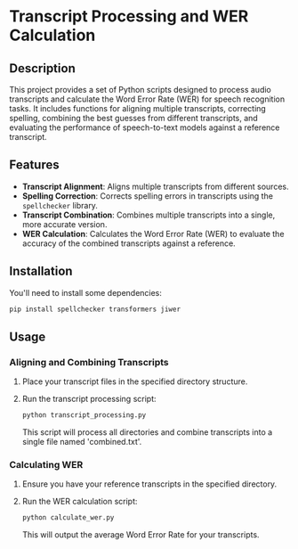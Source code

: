 # Transcript Processing and WER Calculation

## Description

This project provides a set of Python scripts designed to process audio transcripts and calculate the Word Error Rate (WER) for speech recognition tasks. It includes functions for aligning multiple transcripts, correcting spelling, combining the best guesses from different transcripts, and evaluating the performance of speech-to-text models against a reference transcript.

## Features

- **Transcript Alignment**: Aligns multiple transcripts from different sources.
- **Spelling Correction**: Corrects spelling errors in transcripts using the `spellchecker` library.
- **Transcript Combination**: Combines multiple transcripts into a single, more accurate version.
- **WER Calculation**: Calculates the Word Error Rate (WER) to evaluate the accuracy of the combined transcripts against a reference.

## Installation

You'll need to install some dependencies:

```bash
pip install spellchecker transformers jiwer
```

## Usage

### Aligning and Combining Transcripts

1. Place your transcript files in the specified directory structure.
2. Run the transcript processing script:

   ```python
   python transcript_processing.py
   ```

   This script will process all directories and combine transcripts into a single file named 'combined.txt'.

### Calculating WER

1. Ensure you have your reference transcripts in the specified directory.
2. Run the WER calculation script:

   ```python
   python calculate_wer.py
   ```

   This will output the average Word Error Rate for your transcripts.
